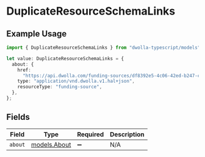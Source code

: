 # DuplicateResourceSchemaLinks

## Example Usage

```typescript
import { DuplicateResourceSchemaLinks } from "dwolla-typescript/models";

let value: DuplicateResourceSchemaLinks = {
  about: {
    href:
      "https://api.dwolla.com/funding-sources/df8392e5-4c06-42ed-b247-c098ed6f5a11",
    type: "application/vnd.dwolla.v1.hal+json",
    resourceType: "funding-source",
  },
};
```

## Fields

| Field                              | Type                               | Required                           | Description                        |
| ---------------------------------- | ---------------------------------- | ---------------------------------- | ---------------------------------- |
| `about`                            | [models.About](../models/about.md) | :heavy_minus_sign:                 | N/A                                |